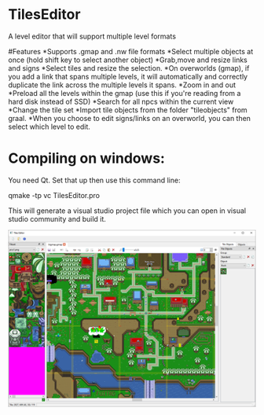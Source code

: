 # TilesEditor
A level editor that will support multiple level formats

#Features
*Supports .gmap and .nw file formats
*Select multiple objects at once (hold shift key to select another object)
*Grab,move and resize links and signs
*Select tiles and resize the selection.
*On overworlds (gmap), if you add a link that spans multiple levels, it will automatically and correctly duplicate the link across the multiple levels it spans.
*Zoom in and out
*Preload all the levels within the gmap (use this if you're reading from a hard disk instead of SSD)
*Search for all npcs within the current view
*Change the tile set
*Import tile objects from the folder "tileobjects" from graal.
*When you choose to edit signs/links on an overworld, you can then select which level to edit.

# Compiling on windows:
You need Qt. Set that up then use this command line:

qmake -tp vc TilesEditor.pro

This will generate a visual studio project file which you can open in visual studio community and build it.

![Alt text](/screenshot1.png "Optional Title")
